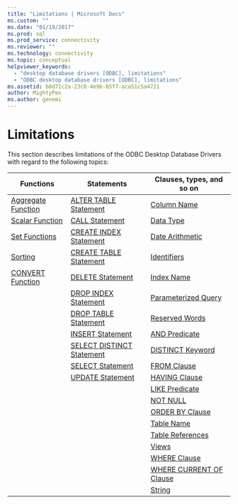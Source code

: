 ```yaml
---
title: "Limitations | Microsoft Docs"
ms.custom: ""
ms.date: "01/19/2017"
ms.prod: sql
ms.prod_service: connectivity
ms.reviewer: ""
ms.technology: connectivity
ms.topic: conceptual
helpviewer_keywords: 
  - "desktop database drivers [ODBC], limitations"
  - "ODBC desktop database drivers [ODBC], limitations"
ms.assetid: b8d71c2a-23c8-4e9b-b5f7-aca51c5a4721
author: MightyPen
ms.author: genemi
---
```

# Limitations
This section describes limitations of the ODBC Desktop Database Drivers with regard to the following topics:  
  
|Functions|Statements|Clauses, types, and so on|  
|---------------|----------------|-------------------------------|  
|[Aggregate Function](../../odbc/microsoft/aggregate-function-limitations.md)|[ALTER TABLE Statement](../../odbc/microsoft/alter-table-statement-limitations.md)|[Column Name](../../odbc/microsoft/column-name-limitations.md)|  
|[Scalar Function](../../odbc/microsoft/scalar-function-limitations.md)|[CALL Statement](../../odbc/microsoft/call-statement-limitations.md)|[Data Type](../../odbc/microsoft/data-type-limitations.md)|  
|[Set Functions](../../odbc/microsoft/set-functions-limitations.md)|[CREATE INDEX Statement](../../odbc/microsoft/create-index-statement-limitations.md)|[Date Arithmetic](../../odbc/microsoft/date-arithmetic-limitations.md)|  
|[Sorting](../../odbc/microsoft/sorting-limitations.md)|[CREATE TABLE Statement](../../odbc/microsoft/create-table-statement-limitations.md)|[Identifiers](../../odbc/microsoft/identifiers-limitations.md)|  
|[CONVERT Function](../../odbc/microsoft/convert-function-limitations.md)|[DELETE Statement](../../odbc/microsoft/delete-statement-limitations.md)|[Index Name](../../odbc/microsoft/index-name-limitations.md)|  
||[DROP INDEX Statement](../../odbc/microsoft/drop-index-statement-limitations.md)|[Parameterized Query](../../odbc/microsoft/parameterized-query-limitations.md)|  
||[DROP TABLE Statement](../../odbc/microsoft/drop-table-statement-limitations.md)|[Reserved Words](../../odbc/microsoft/reserved-word-limitations.md)|  
||[INSERT Statement](../../odbc/microsoft/insert-statement-limitations.md)|[AND Predicate](../../odbc/microsoft/and-predicate-limitations.md)|  
||[SELECT DISTINCT Statement](../../odbc/microsoft/select-distinct-limitations.md)|[DISTINCT Keyword](../../odbc/microsoft/distinct-keyword-limitations.md)|  
||[SELECT Statement](../../odbc/microsoft/select-statement-limitations.md)|[FROM Clause](../../odbc/microsoft/from-clause-limitations.md)|  
||[UPDATE Statement](../../odbc/microsoft/update-statement-limitations.md)|[HAVING Clause](../../odbc/microsoft/having-clause-limitations.md)|  
|||[LIKE Predicate](../../odbc/microsoft/like-predicate-limitations.md)|  
|||[NOT NULL](../../odbc/microsoft/not-null-limitations.md)|  
|||[ORDER BY Clause](../../odbc/microsoft/order-by-clause-limitations.md)|  
|||[Table Name](../../odbc/microsoft/table-name-limitations.md)|  
|||[Table References](../../odbc/microsoft/table-references-limitations.md)|  
|||[Views](../../odbc/microsoft/views-limitations.md)|  
|||[WHERE Clause](../../odbc/microsoft/where-clause-limitations.md)|  
|||[WHERE CURRENT OF Clause](../../odbc/microsoft/where-current-of-clause-limitations.md)|  
|||[String](../../odbc/microsoft/string-limitations.md)|
